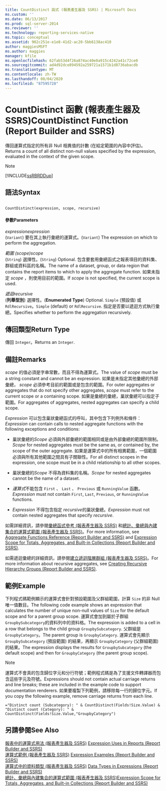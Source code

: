```yaml
---
title: CountDistinct 函式 (報表產生器及 SSRS) | Microsoft Docs
ms.custom: ''
ms.date: 06/13/2017
ms.prod: sql-server-2014
ms.reviewer: ''
ms.technology: reporting-services-native
ms.topic: conceptual
ms.assetid: 902c251e-e1e8-41d2-ac20-5bb6138ac410
author: maggiesMSFT
ms.author: maggies
manager: kfile
ms.openlocfilehash: 62fab53d4f26a874ac40e0a915c4242a41c72ce0
ms.sourcegitcommit: ad4d92dce894592a259721a1571b1d8736abacdb
ms.translationtype: MT
ms.contentlocale: zh-TW
ms.lasthandoff: 08/04/2020
ms.locfileid: "87595728"
---
```

# <a name="countdistinct-function-report-builder-and-ssrs"></a><span data-ttu-id="2d0c0-102">CountDistinct 函數 (報表產生器及 SSRS)</span><span class="sxs-lookup"><span data-stu-id="2d0c0-102">CountDistinct Function (Report Builder and SSRS)</span></span>
  <span data-ttu-id="2d0c0-103">傳回運算式指定的所有非 Null 相異值的計數 (在給定範圍的內容中評估)。</span><span class="sxs-lookup"><span data-stu-id="2d0c0-103">Returns a count of all distinct non-null values specified by the expression, evaluated in the context of the given scope.</span></span>  
  
> [!NOTE]  
>  [!INCLUDE[ssRBRDDup](../../includes/ssrbrddup-md.md)]  
  
## <a name="syntax"></a><span data-ttu-id="2d0c0-104">語法</span><span class="sxs-lookup"><span data-stu-id="2d0c0-104">Syntax</span></span>  
  
```  
  
CountDistinct(expression, scope, recursive)  
```  
  
#### <a name="parameters"></a><span data-ttu-id="2d0c0-105">參數</span><span class="sxs-lookup"><span data-stu-id="2d0c0-105">Parameters</span></span>  
 <span data-ttu-id="2d0c0-106">*expression*</span><span class="sxs-lookup"><span data-stu-id="2d0c0-106">*expression*</span></span>  
 <span data-ttu-id="2d0c0-107">(`Variant`) 要在其上執行彙總的運算式。</span><span class="sxs-lookup"><span data-stu-id="2d0c0-107">(`Variant`) The expression on which to perform the aggregation.</span></span>  
  
 <span data-ttu-id="2d0c0-108">*範圍 (scope)*</span><span class="sxs-lookup"><span data-stu-id="2d0c0-108">*scope*</span></span>  
 <span data-ttu-id="2d0c0-109">(`String`) 選擇性。</span><span class="sxs-lookup"><span data-stu-id="2d0c0-109">(`String`) Optional.</span></span> <span data-ttu-id="2d0c0-110">包含要套用彙總函式之報表項目的資料集、群組或資料區的名稱。</span><span class="sxs-lookup"><span data-stu-id="2d0c0-110">The name of a dataset, group, or data region that contains the report items to which to apply the aggregate function.</span></span> <span data-ttu-id="2d0c0-111">如果未指定 *scope* ，則使用目前的範圍。</span><span class="sxs-lookup"><span data-stu-id="2d0c0-111">If *scope* is not specified, the current scope is used.</span></span>  
  
 <span data-ttu-id="2d0c0-112">*遞迴*</span><span class="sxs-lookup"><span data-stu-id="2d0c0-112">*recursive*</span></span>  
 <span data-ttu-id="2d0c0-113">(**列舉型別**) 選擇性。</span><span class="sxs-lookup"><span data-stu-id="2d0c0-113">(**Enumerated Type**) Optional.</span></span> <span data-ttu-id="2d0c0-114">`Simple` (預設值) 或 `RdlRecursive`。</span><span class="sxs-lookup"><span data-stu-id="2d0c0-114">`Simple` (default) or `RdlRecursive`.</span></span> <span data-ttu-id="2d0c0-115">指定是否要以遞迴方式執行彙總。</span><span class="sxs-lookup"><span data-stu-id="2d0c0-115">Specifies whether to perform the aggregation recursively.</span></span>  
  
## <a name="return-type"></a><span data-ttu-id="2d0c0-116">傳回類型</span><span class="sxs-lookup"><span data-stu-id="2d0c0-116">Return Type</span></span>  
 <span data-ttu-id="2d0c0-117">傳回 `Integer`。</span><span class="sxs-lookup"><span data-stu-id="2d0c0-117">Returns an `Integer`.</span></span>  
  
## <a name="remarks"></a><span data-ttu-id="2d0c0-118">備註</span><span class="sxs-lookup"><span data-stu-id="2d0c0-118">Remarks</span></span>  
 <span data-ttu-id="2d0c0-119">*scope* 的值必須是字串常數，而且不得為運算式。</span><span class="sxs-lookup"><span data-stu-id="2d0c0-119">The value of *scope* must be a string constant and cannot be an expression.</span></span> <span data-ttu-id="2d0c0-120">如果是未指定其他彙總的外部彙總， *scope* 必須參考目前的範圍或是包含的範圍。</span><span class="sxs-lookup"><span data-stu-id="2d0c0-120">For outer aggregates or aggregates that do not specify other aggregates, *scope* must refer to the current scope or a containing scope.</span></span> <span data-ttu-id="2d0c0-121">如果是彙總的彙總，巢狀彙總可以指定子範圍。</span><span class="sxs-lookup"><span data-stu-id="2d0c0-121">For aggregates of aggregates, nested aggregates can specify a child scope.</span></span>  
  
 <span data-ttu-id="2d0c0-122">*Expression* 可以包含巢狀彙總函式的呼叫，其中包含下列例外和條件：</span><span class="sxs-lookup"><span data-stu-id="2d0c0-122">*Expression* can contain calls to nested aggregate functions with the following exceptions and conditions:</span></span>  
  
-   <span data-ttu-id="2d0c0-123">巢狀彙總的*Scope* 必須與外部彙總的範圍相同或是由外部彙總的範圍所限制。</span><span class="sxs-lookup"><span data-stu-id="2d0c0-123">*Scope* for nested aggregates must be the same as, or contained by, the scope of the outer aggregate.</span></span> <span data-ttu-id="2d0c0-124">如果是運算式中的所有相異範圍，一個範圍必須與所有其他範圍之間具有子關聯性。</span><span class="sxs-lookup"><span data-stu-id="2d0c0-124">For all distinct scopes in the expression, one scope must be in a child relationship to all other scopes.</span></span>  
  
-   <span data-ttu-id="2d0c0-125">巢狀彙總的*Scope* 不得為資料集的名稱。</span><span class="sxs-lookup"><span data-stu-id="2d0c0-125">*Scope* for nested aggregates cannot be the name of a dataset.</span></span>  
  
-   <span data-ttu-id="2d0c0-126">*運算式*不能包含 `First` 、 `Last` 、 `Previous` 或 `RunningValue` 函數。</span><span class="sxs-lookup"><span data-stu-id="2d0c0-126">*Expression* must not contain `First`, `Last`, `Previous`, or `RunningValue` functions.</span></span>  
  
-   <span data-ttu-id="2d0c0-127">*Expression* 不得包含指定 *recursive*的巢狀彙總。</span><span class="sxs-lookup"><span data-stu-id="2d0c0-127">*Expression* must not contain nested aggregates that specify *recursive*.</span></span>  
  
 <span data-ttu-id="2d0c0-128">如需詳細資訊，請參閱[彙總函式參考 &#40;報表產生器及 SSRS&#41;](report-builder-functions-aggregate-functions-reference.md) 和[總計、彙總與內建集合的運算式範圍 &#40;報表產生器及 SSRS&#41;](expression-scope-for-totals-aggregates-and-built-in-collections.md)。</span><span class="sxs-lookup"><span data-stu-id="2d0c0-128">For more information, see [Aggregate Functions Reference &#40;Report Builder and SSRS&#41;](report-builder-functions-aggregate-functions-reference.md) and [Expression Scope for Totals, Aggregates, and Built-in Collections &#40;Report Builder and SSRS&#41;](expression-scope-for-totals-aggregates-and-built-in-collections.md).</span></span>  
  
 <span data-ttu-id="2d0c0-129">如需遞迴彙總的詳細資訊，請參閱[建立遞迴階層群組 &#40;報表產生器及 SSRS&#41;](creating-recursive-hierarchy-groups-report-builder-and-ssrs.md)。</span><span class="sxs-lookup"><span data-stu-id="2d0c0-129">For more information about recursive aggregates, see [Creating Recursive Hierarchy Groups &#40;Report Builder and SSRS&#41;](creating-recursive-hierarchy-groups-report-builder-and-ssrs.md).</span></span>  
  
## <a name="example"></a><span data-ttu-id="2d0c0-130">範例</span><span class="sxs-lookup"><span data-stu-id="2d0c0-130">Example</span></span>  
 <span data-ttu-id="2d0c0-131">下列程式碼範例顯示的運算式會針對預設範圍及父群組範圍，計算 `Size` 的非 Null 唯一值數目。</span><span class="sxs-lookup"><span data-stu-id="2d0c0-131">The following code example shows an expression that calculates the number of unique non-null values of `Size` for the default scope and for a parent group scope.</span></span> <span data-ttu-id="2d0c0-132">運算式會加到屬於子群組 `GroupbySubcategory`的資料列中的資料格。</span><span class="sxs-lookup"><span data-stu-id="2d0c0-132">The expression is added to a cell in a row that belongs to the child group `GroupbySubcategory`.</span></span> <span data-ttu-id="2d0c0-133">父群組是 `GroupbyCategory`。</span><span class="sxs-lookup"><span data-stu-id="2d0c0-133">The parent group is `GroupbyCategory`.</span></span> <span data-ttu-id="2d0c0-134">運算式會先顯示 `GroupbySubcategory` (預設範圍) 的結果，再顯示 `GroupbyCategory` (父群組範圍) 的結果。</span><span class="sxs-lookup"><span data-stu-id="2d0c0-134">The expression displays the results for `GroupbySubcategory` (the default scope) and then for `GroupbyCategory` (the parent group scope).</span></span>  
  
> [!NOTE]  
>  <span data-ttu-id="2d0c0-135">運算式不會真的包含歸位字元和分行符號；範例程式碼是為了支援文件轉譯器而包含這些字元及符號。</span><span class="sxs-lookup"><span data-stu-id="2d0c0-135">Expressions should not contain actual carriage returns and line breaks; these are included in the example code to support documentation renderers.</span></span> <span data-ttu-id="2d0c0-136">如果要複製下列範例，請移除每一行的歸位字元。</span><span class="sxs-lookup"><span data-stu-id="2d0c0-136">If you copy the following example, remove carriage returns from each line.</span></span>  
  
```  
="Distinct count (Subcategory): " & CountDistinct(Fields!Size.Value) &   
"Distinct count (Category): " & CountDistinct(Fields!Size.Value,"GroupbyCategory")  
```  
  
## <a name="see-also"></a><span data-ttu-id="2d0c0-137">另請參閱</span><span class="sxs-lookup"><span data-stu-id="2d0c0-137">See Also</span></span>  
 <span data-ttu-id="2d0c0-138">[報表中的運算式用法 &#40;報表產生器及 SSRS&#41;](expression-uses-in-reports-report-builder-and-ssrs.md) </span><span class="sxs-lookup"><span data-stu-id="2d0c0-138">[Expression Uses in Reports &#40;Report Builder and SSRS&#41;](expression-uses-in-reports-report-builder-and-ssrs.md) </span></span>  
 <span data-ttu-id="2d0c0-139">[運算式範例 &#40;報表產生器及 SSRS&#41;](expression-examples-report-builder-and-ssrs.md) </span><span class="sxs-lookup"><span data-stu-id="2d0c0-139">[Expression Examples &#40;Report Builder and SSRS&#41;](expression-examples-report-builder-and-ssrs.md) </span></span>  
 <span data-ttu-id="2d0c0-140">[運算式中的資料類型 &#40;報表產生器及 SSRS&#41;](expressions-report-builder-and-ssrs.md) </span><span class="sxs-lookup"><span data-stu-id="2d0c0-140">[Data Types in Expressions &#40;Report Builder and SSRS&#41;](expressions-report-builder-and-ssrs.md) </span></span>  
 [<span data-ttu-id="2d0c0-141">總計、彙總與內建集合的運算式範圍 &#40;報表產生器及 SSRS&#41;</span><span class="sxs-lookup"><span data-stu-id="2d0c0-141">Expression Scope for Totals, Aggregates, and Built-in Collections &#40;Report Builder and SSRS&#41;</span></span>](expression-scope-for-totals-aggregates-and-built-in-collections.md)  
  
  
